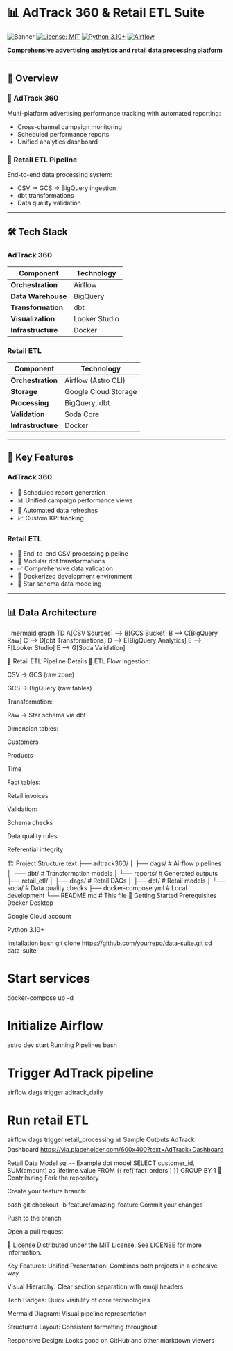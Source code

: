 # 📊 AdTrack 360 & Retail ETL Suite

![Banner](https://via.placeholder.com/1200x400/6366f1/ffffff?text=AdTrack+360+%26+Retail+ETL+Suite)
[![License: MIT](https://img.shields.io/badge/License-MIT-blue.svg)](https://opensource.org/licenses/MIT)
[![Python 3.10+](https://img.shields.io/badge/Python-3.10%2B-blue)](https://www.python.org/)
[![Airflow](https://img.shields.io/badge/Airflow-2.6+-blue)](https://airflow.apache.org/)

**Comprehensive advertising analytics and retail data processing platform**

---

## 🌟 Overview

### 📢 AdTrack 360
Multi-platform advertising performance tracking with automated reporting:
- Cross-channel campaign monitoring
- Scheduled performance reports
- Unified analytics dashboard

### 🛒 Retail ETL Pipeline
End-to-end data processing system:
- CSV → GCS → BigQuery ingestion
- dbt transformations
- Data quality validation

---

## 🛠️ Tech Stack

### AdTrack 360
| Component       | Technology |
|-----------------|------------|
| **Orchestration** | Airflow |
| **Data Warehouse** | BigQuery |
| **Transformation** | dbt |
| **Visualization** | Looker Studio |
| **Infrastructure** | Docker |

### Retail ETL
| Component       | Technology |
|-----------------|------------|
| **Orchestration** | Airflow (Astro CLI) |
| **Storage** | Google Cloud Storage |
| **Processing** | BigQuery, dbt |
| **Validation** | Soda Core |
| **Infrastructure** | Docker |

---

## 🚀 Key Features

### AdTrack 360
- 📅 Scheduled report generation
- 📊 Unified campaign performance views
- 🔄 Automated data refreshes
- 📈 Custom KPI tracking

### Retail ETL
- 🔄 End-to-end CSV processing pipeline
- 🧩 Modular dbt transformations
- ✅ Comprehensive data validation
- 🐳 Dockerized development environment
- 🌟 Star schema data modeling

---

## 📊 Data Architecture

``mermaid
graph TD
    A[CSV Sources] --> B[GCS Bucket]
    B --> C[BigQuery Raw]
    C --> D[dbt Transformations]
    D --> E[BigQuery Analytics]
    E --> F[Looker Studio]
    E --> G[Soda Validation]

🧩 Retail ETL Pipeline Details
🔄 ETL Flow
Ingestion:

CSV → GCS (raw zone)

GCS → BigQuery (raw tables)

Transformation:

Raw → Star schema via dbt

Dimension tables:

Customers

Products

Time

Fact tables:

Retail invoices

Validation:

Schema checks

Data quality rules

Referential integrity

🏗️ Project Structure
text
├── adtrack360/
│   ├── dags/               # Airflow pipelines
│   ├── dbt/                # Transformation models
│   └── reports/            # Generated outputs
├── retail_etl/
│   ├── dags/               # Retail DAGs
│   ├── dbt/                # Retail models
│   └── soda/               # Data quality checks
├── docker-compose.yml      # Local development
└── README.md               # This file
🚀 Getting Started
Prerequisites
Docker Desktop

Google Cloud account

Python 3.10+

Installation
bash
git clone https://github.com/yourrepo/data-suite.git
cd data-suite

# Start services
docker-compose up -d

# Initialize Airflow
astro dev start
Running Pipelines
bash
# Trigger AdTrack pipeline
airflow dags trigger adtrack_daily

# Run retail ETL
airflow dags trigger retail_processing
📊 Sample Outputs
AdTrack Dashboard
https://via.placeholder.com/600x400?text=AdTrack+Dashboard

Retail Data Model
sql
-- Example dbt model
SELECT
    customer_id,
    SUM(amount) as lifetime_value
FROM {{ ref('fact_orders') }}
GROUP BY 1
🤝 Contributing
Fork the repository

Create your feature branch:

bash
git checkout -b feature/amazing-feature
Commit your changes

Push to the branch

Open a pull request

📜 License
Distributed under the MIT License. See LICENSE for more information.


Key Features:
Unified Presentation: Combines both projects in a cohesive way

Visual Hierarchy: Clear section separation with emoji headers

Tech Badges: Quick visibility of core technologies

Mermaid Diagram: Visual pipeline representation

Structured Layout: Consistent formatting throughout

Responsive Design: Looks good on GitHub and other markdown viewers

